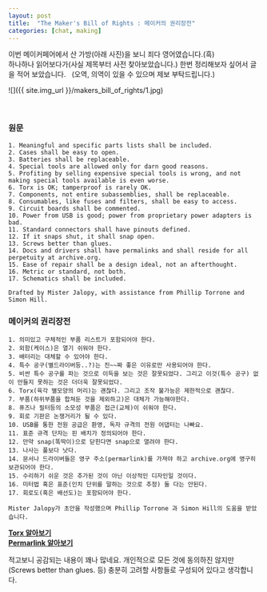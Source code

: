 ```yaml
---
layout: post
title:  "The Maker's Bill of Rights : 메이커의 권리장전"
categories: [chat, making]
---
```


이번 메이커페어에서 산 가방(아래 사진)을 보니 죄다 영어였습니다.(흑)  
하나하나 읽어보다가(사실 제목부터 사전 찾아보았습니다.) 한번 정리해보자 싶어서 글을 적어 보았습니다.  
(오역, 의역이 있을 수 있으며 제보 부탁드립니다.)

![]({{ site.img_url }}/makers_bill_of_rights/1.jpg)

 
### **원문**

~~~
1. Meaningful and specific parts lists shall be included.  
2. Cases shall be easy to open.  
3. Batteries shall be replaceable.  
4. Special tools are allowed only for darn good reasons.  
5. Profiting by selling expensive special tools is wrong, and not making special tools available is even worse.  
6. Torx is OK; tamperproof is rarely OK.  
7. Components, not entire subassemblies, shall be replaceable.  
8. Consumables, like fuses and filters, shall be easy to access.  
9. Circuit boards shall be commented.  
10. Power from USB is good; power from proprietary power adapters is bad.  
11. Standard connectors shall have pinouts defined.  
12. If it snaps shut, it shall snap open.  
13. Screws better than glues.  
14. Docs and drivers shall have permalinks and shall reside for all perpetuity at archive.org.  
15. Ease of repair shall be a design ideal, not an afterthought.  
16. Metric or standard, not both.  
17. Schematics shall be included.  

Drafted by Mister Jalopy, with assistance from Phillip Torrone and Simon Hill.  
~~~

### **메이커의 권리장전**

~~~
1. 의미있고 구체적인 부품 리스트가 포함되어야 한다.  
2. 외함(케이스)은 열기 쉬워야 한다.  
3. 배터리는 대체할 수 있어야 한다.  
4. 특수 공구(별드라이버등..?)는 진~~짜 좋은 이유로만 사용되어야 한다.  
5. 비싼 특수 공구를 파는 것으로 이득을 보는 것은 잘못되었다. 그리고 이것(특수 공구) 없이 만들지 못하는 것은 더더욱 잘못되었다.  
6. Torx(육각 별모양의 머리)는 괜찮다. 그리고 조작 불가능은 제한적으로 괜찮다.  
7. 부품(하위부품을 합쳐둔 것을 제외하고)은 대체가 가능해야한다.  
8. 퓨즈나 필터등의 소모성 부품은 접근(교체)이 쉬워야 한다.  
9. 회로 기판은 논쟁거리가 될 수 있다.  
10. USB를 통한 전원 공급은 환영, 독자 규격의 전원 어댑터는 나빠요.  
11. 표준 규격 단자는 핀 배치가 정의되어야 한다.  
12. 만약 snap(똑딱이)으로 닫힌다면 snap으로 열려야 한다.  
13. 나사는 풀보다 낫다.  
14. 문서나 드라이버들은 영구 주소(permarlink)를 가져야 하고 archive.org에 영구히 보관되어야 한다.  
15. 수리하기 쉬운 것은 추가된 것이 아닌 이상적인 디자인일 것이다.  
16. 미터법 혹은 표준(인치 단위를 말하는 것으로 추정) 둘 다는 안된다.  
17. 회로도(혹은 배선도)는 포함되어야 한다.  

Mister Jalopy가 초안을 작성했으며 Phillip Torrone 과 Simon Hill의 도움을 받았습니다.
~~~

**[Torx 알아보기](https://en.wikipedia.org/wiki/Torx)**  
**[Permarlink 알아보기](https://ko.wikipedia.org/wiki/%ED%8D%BC%EB%A8%B8%EB%A7%81%ED%81%AC)**  


적고보니 공감되는 내용이 꽤나 많네요. 개인적으로 모든 것에 동의하진 않지만(Screws better than glues. 등) 충분히 고려할 사항들로 구성되어 있다고 생각합니다.
 